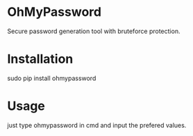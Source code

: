 # OhMyPassword
Secure password generation tool with bruteforce protection.


# Installation
sudo pip install ohmypassword

# Usage
just type ohmypassword in cmd and input the prefered values.
